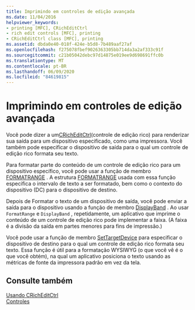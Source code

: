```yaml
---
title: Imprimindo em controles de edição avançada
ms.date: 11/04/2016
helpviewer_keywords:
- printing [MFC], CRichEditCtrl
- rich edit controls [MFC], printing
- CRichEditCtrl class [MFC], printing
ms.assetid: dbda0e40-018f-424e-b5d8-7b489aaf27af
ms.openlocfilehash: f275078fbef9026363305bb714da3a2af333c91f
ms.sourcegitcommit: c21b05042debc97d14875e019ee9d698691ffc0b
ms.translationtype: MT
ms.contentlocale: pt-BR
ms.lasthandoff: 06/09/2020
ms.locfileid: "84619815"
---
```

# <a name="printing-in-rich-edit-controls"></a>Imprimindo em controles de edição avançada

Você pode dizer a um[CRichEditCtrl](reference/cricheditctrl-class.md)(controle de edição rico) para renderizar sua saída para um dispositivo especificado, como uma impressora. Você também pode especificar o dispositivo de saída para o qual um controle de edição rico formata seu texto.

Para formatar parte do conteúdo de um controle de edição rico para um dispositivo específico, você pode usar a função de membro [FORMATRANGE](reference/cricheditctrl-class.md#formatrange) . A estrutura [FORMATRANGE](/windows/win32/api/richedit/ns-richedit-formatrange) usada com essa função especifica o intervalo de texto a ser formatado, bem como o contexto do dispositivo (DC) para o dispositivo de destino.

Depois de Formatar o texto de um dispositivo de saída, você pode enviar a saída para o dispositivo usando a função de membro [DisplayBand](reference/cricheditctrl-class.md#displayband) . Ao usar `FormatRange` e `DisplayBand` , repetidamente, um aplicativo que imprime o conteúdo de um controle de edição rico pode implementar a faixa. (A faixa é a divisão da saída em partes menores para fins de impressão.)

Você pode usar a função de membro [SetTargetDevice](reference/cricheditctrl-class.md#settargetdevice) para especificar o dispositivo de destino para o qual um controle de edição rico formata seu texto. Essa função é útil para a formatação WYSIWYG (o que você vê é o que você obtém), na qual um aplicativo posiciona o texto usando as métricas de fonte da impressora padrão em vez da tela.

## <a name="see-also"></a>Consulte também

[Usando CRichEditCtrl](using-cricheditctrl.md)<br/>
[Controles](controls-mfc.md)
